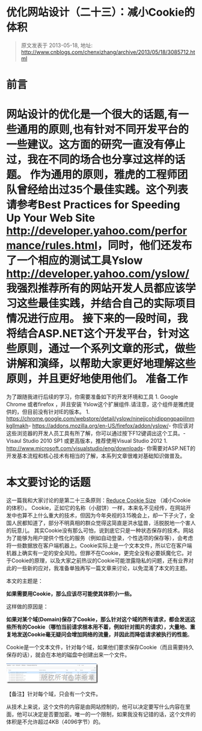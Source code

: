 # 优化网站设计（二十三）：减小Cookie的体积 
> 原文发表于 2013-05-18, 地址: http://www.cnblogs.com/chenxizhang/archive/2013/05/18/3085712.html 


前言
==

 网站设计的优化是一个很大的话题,有一些通用的原则,也有针对不同开发平台的一些建议。这方面的研究一直没有停止过，我在不同的场合也分享过这样的话题。 作为通用的原则，雅虎的工程师团队曾经给出过35个最佳实践。这个列表请参考Best Practices for Speeding Up Your Web Site  <http://developer.yahoo.com/performance/rules.html>，同时，他们还发布了一个相应的测试工具Yslow <http://developer.yahoo.com/yslow/> 我强烈推荐所有的网站开发人员都应该学习这些最佳实践，并结合自己的实际项目情况进行应用。 接下来的一段时间，我将结合ASP.NET这个开发平台，针对这些原则，通过一个系列文章的形式，做些讲解和演绎，以帮助大家更好地理解这些原则，并且更好地使用他们。 准备工作
====

 为了跟随我进行后续的学习，你需要准备如下的开发环境和工具 1. Google Chrome 或者firefox ，并且安装 Yslow这个扩展组件.请注意，这个组件是雅虎提供的，但目前没有针对IE的版本。
	1. <https://chrome.google.com/webstore/detail/yslow/ninejjcohidippngpapiilnmkgllmakh>- <https://addons.mozilla.org/en-US/firefox/addon/yslow/>- 你应该对这些浏览器的开发人员工具有所了解，你可以通过按下F12键调出这个工具。- Visaul Studio 2010 SP1 或更高版本，推荐使用Visual Studio 2012
	1. <http://www.microsoft.com/visualstudio/eng/downloads>- 你需要对ASP.NET的开发基本流程和核心技术有相当的了解，本系列文章很难对基础知识做普及。

 本文要讨论的话题
========

 这一篇我和大家讨论的是第二十三条原则：[Reduce Cookie Size](http://developer.yahoo.com/performance/rules.html#cookie_size) （减小Cookie的体积）。 Cookie，正如它的名称（小甜饼）一样，本来名不见经传，在网站开发中也算不上什么重大的技术，但因为今年央视的3.15晚会上，却一下子火了，全国人民都知道了，部分不明真相的群众觉得这简直是洪水猛兽，活脱脱地一个害人的玩意儿。 其实Cookie没有那么可怕，说到底它只是一种状态保存的技术。网站为了能够为用户提供个性化的服务（例如自动登录，个性选项的保存等），会考虑将一些数据放在客户端机器上。Cookie实际上是一个文本文件，所以它在客户端机器上确实有一定的安全风险。但罪不在Cookie，更完全没有必要妖魔化它。对于Cookie的原理，以及大家之前热议的Cookie可能泄露隐私的问题，还有业界对此的一些新的应对，我准备单独再写一篇文章来讨论，以免混淆了本文的主题。

 本文的主题是：

 **如果需要用Cookie，那么应该尽可能使其体积小一些。**

 这样做的原因是：

 **如果对某个域(Domain)保存了Cookie，那么针对这个域的所有请求，都会发送这些所有的Cookie（哪怕当前请求根本用不着，例如针对图片的请求），大量地、重复地发送Cookie毫无疑问会增加网络的流量，并因此而降低请求被执行的性能**。

 Cookie是一个文本文件，针对每个域，如果他们要求保存Cookie（而且需要持久保存的话），就会在本地的磁盘中创建出来一个文件。

 [![image](./images/3085712-18174013-7c3bcd14a7b2444b9caac18f2d1352be.png "image")](http://images.cnitblog.com/blog/9072/201305/18174012-3eaaf67d81b74dceab454166a11d1bd2.png)

 【备注】针对每个域，只会有一个文件。

 从技术上来说，这个文件的内容是由网站控制的，他可以决定要写什么内容在里面，他可以决定是否要加密。唯一的一个限制，如果我没有记错的话，这个文件的体积是不允许超过4KB（4096字节）的。













